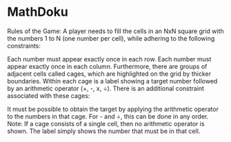 # MathDoku
Rules of the Game:
A player needs to fill the cells in an NxN square grid with the numbers 1 to N (one number per cell), while adhering to the following constraints:

Each number must appear exactly once in each row.
Each number must appear exactly once in each column.
Furthermore, there are groups of adjacent cells called cages, which are highlighted on the grid by thicker boundaries. Within each cage is a label showing a target number followed by an arithmetic operator (+, -, x, ÷). There is an additional constraint associated with these cages:

It must be possible to obtain the target by applying the arithmetic operator to the numbers in that cage. For - and ÷, this can be done in any order.
Note: If a cage consists of a single cell, then no arithmetic operator is shown. The label simply shows the number that must be in that cell.
